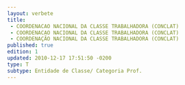 ```yaml
---
layout: verbete
title:
 - COORDENACAO NACIONAL DA CLASSE TRABALHADORA (CONCLAT)
 - COORDENACAO NACIONAL DA CLASSE TRABALHADORA (CONCLAT)
 - COORDENAÇÃO NACIONAL DA CLASSE TRABALHADORA (CONCLAT)
published: true
edition: 1  
updated: 2010-12-17 17:51:50 -0200
type: T
subtype: Entidade de Classe/ Categoria Prof.
---
```



